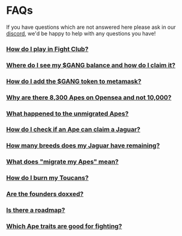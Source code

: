 # FAQs

If you have questions which are not answered here please ask in our [discord](https://discord.com/invite/apegang), we'd be happy to help with any questions you have!

### [How do I play in Fight Club?](how-do-i-play-in-fight-club.md)

### [Where do I see my $GANG balance and how do I claim it?](where-do-i-see-my-usdgang-balance-and-how-do-i-claim-it.md)

### [How do I add the $GANG token to metamask?](how-do-i-add-the-usdgang-token-to-metamask.md)

### [Why are there 8,300 Apes on Opensea and not 10,000?](why-are-there-8-300-apes-on-opensea-and-not-10-000.md)

### [What happened to the unmigrated Apes?](what-happened-to-the-unmigrated-apes.md)

### [How do I check if an Ape can claim a Jaguar?](how-do-i-check-if-an-ape-can-claim-a-jaguar.md)

### [How many breeds does my Jaguar have remaining?](how-many-breeds-does-my-jaguar-have-remaining.md)

### [What does "migrate my Apes" mean?](why-are-there-8-300-apes-on-opensea-and-not-10-000.md)

### [How do I burn my Toucans?](how-do-i-burn-my-toucans.md)

### [Are the founders doxxed?](are-the-founders-doxxed.md)

### [Is there a roadmap?](is-there-a-roadmap.md)

### [Which Ape traits are good for fighting?](which-ape-traits-are-good-for-fighting.md)

